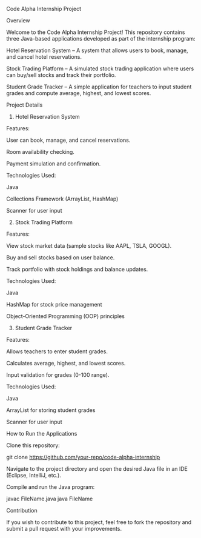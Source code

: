 Code Alpha Internship Project

Overview

Welcome to the Code Alpha Internship Project! This repository contains three Java-based applications developed as part of the internship program:

Hotel Reservation System – A system that allows users to book, manage, and cancel hotel reservations.

Stock Trading Platform – A simulated stock trading application where users can buy/sell stocks and track their portfolio.

Student Grade Tracker – A simple application for teachers to input student grades and compute average, highest, and lowest scores.

Project Details

1. Hotel Reservation System

Features:

User can book, manage, and cancel reservations.

Room availability checking.

Payment simulation and confirmation.

Technologies Used:

Java

Collections Framework (ArrayList, HashMap)

Scanner for user input

2. Stock Trading Platform

Features:

View stock market data (sample stocks like AAPL, TSLA, GOOGL).

Buy and sell stocks based on user balance.

Track portfolio with stock holdings and balance updates.

Technologies Used:

Java

HashMap for stock price management

Object-Oriented Programming (OOP) principles

3. Student Grade Tracker

Features:

Allows teachers to enter student grades.

Calculates average, highest, and lowest scores.

Input validation for grades (0-100 range).

Technologies Used:

Java

ArrayList for storing student grades

Scanner for user input

How to Run the Applications

Clone this repository:

git clone https://github.com/your-repo/code-alpha-internship

Navigate to the project directory and open the desired Java file in an IDE (Eclipse, IntelliJ, etc.).

Compile and run the Java program:

javac FileName.java
java FileName

Contribution

If you wish to contribute to this project, feel free to fork the repository and submit a pull request with your improvements.

